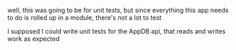 well, this was going to be for unit tests, but since everything this app needs to do is rolled up in a module, there's not a lot to test

I supposed I could write unit tests for the AppDB api, that reads and writes work as expected

